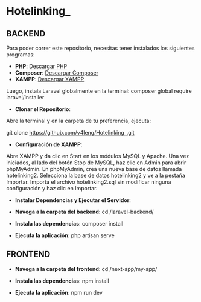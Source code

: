 # Hotelinking_

## BACKEND

Para poder correr este repositorio, necesitas tener instalados los siguientes programas:

- **PHP**: [Descargar PHP](https://www.php.net/downloads.php)
- **Composer**: [Descargar Composer](https://getcomposer.org/download/)
- **XAMPP**: [Descargar XAMPP](https://www.apachefriends.org/es/download.html)

Luego, instala Laravel globalmente en la terminal:
composer global require laravel/installer

- **Clonar el Repositorio**:

Abre la terminal y en la carpeta de tu preferencia, ejecuta:

git clone https://github.com/v4leng/Hotelinking_.git

- **Configuración de XAMPP**:

Abre XAMPP y da clic en Start en los módulos MySQL y Apache.
Una vez iniciados, al lado del botón Stop de MySQL, haz clic en Admin para abrir phpMyAdmin.
En phpMyAdmin, crea una nueva base de datos llamada hotelinking2.
Selecciona la base de datos hotelinking2 y ve a la pestaña Importar.
Importa el archivo hotelinking2.sql sin modificar ninguna configuración y haz clic en Importar.

- **Instalar Dependencias y Ejecutar el Servidor**:

- **Navega a la carpeta del backend**:
cd /laravel-backend/

- **Instala las dependencias**:
composer install


- **Ejecuta la aplicación**: 
php artisan serve


## FRONTEND

- **Navega a la carpeta del frontend**:
cd /next-app/my-app/


- **Instala las dependencias**:
npm install

- **Ejecuta la aplicación**:
npm run dev


